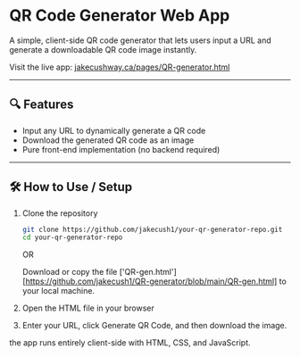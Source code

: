 # QR Code Generator Web App

A simple, client-side QR code generator that lets users input a URL and generate a downloadable QR code image instantly.

Visit the live app: [jakecushway.ca/pages/QR-generator.html](https://jakecushway.ca/pages/QR-generator.html)

---

## 🔍 Features

- Input any URL to dynamically generate a QR code  
- Download the generated QR code as an image  
- Pure front-end implementation (no backend required)

---

## 🛠 How to Use / Setup

1. Clone the repository  
   ```bash
   git clone https://github.com/jakecush1/your-qr-generator-repo.git
   cd your-qr-generator-repo
   ```

   OR

   Download or copy the file ['QR-gen.html'][https://github.com/jakecush1/QR-generator/blob/main/QR-gen.html] to your local machine.
   
3. Open the HTML file in your browser

4. Enter your URL, click Generate QR Code, and then download the image.

the app runs entirely client-side with HTML, CSS, and JavaScript.
